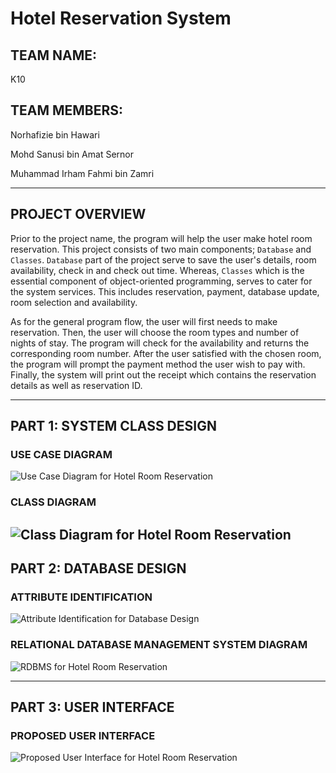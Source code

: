 # Hotel Reservation System
## TEAM NAME:
K10
## TEAM MEMBERS:
Norhafizie bin Hawari

Mohd Sanusi bin Amat Sernor

Muhammad Irham Fahmi bin Zamri

---
## PROJECT OVERVIEW
Prior to the project name, the program will help the user make hotel room reservation. This project consists of two main components; `Database` and `Classes`. `Database` part of the project serve to save the user's details, room availability, check in and check out time. Whereas, `Classes` which is the essential component of object-oriented programming, serves to cater for the system services. This includes reservation, payment, database update, room selection and availability.
  
As for the general program flow, the user will first needs to make reservation. Then, the user will choose the room types and number of nights of stay. The program will check for the availability and returns the corresponding room number. After the user satisfied with the chosen room, the program will prompt the payment method the user wish to pay with. Finally, the system will print out the receipt which contains the reservation details as well as reservation ID.

---
## PART 1: SYSTEM CLASS DESIGN
### USE CASE DIAGRAM
![Use Case Diagram for Hotel Room Reservation](https://drive.google.com/uc?export=view&id=1vHQ4WfGIVknhkdfGyFFKyplR0XFOTo-S)
### CLASS DIAGRAM
![Class Diagram for Hotel Room Reservation](https://drive.google.com/uc?export=view&id=1SfuRnQ5rHTldZHgNdKEzgrv2VmVh8Que)
---
## PART 2: DATABASE DESIGN
### ATTRIBUTE IDENTIFICATION
![Attribute Identification for Database Design](https://drive.google.com/uc?export=view&id=159mNbYOjgNDZKeK91AfMuTOR1HVdN7cl)
### RELATIONAL DATABASE MANAGEMENT SYSTEM DIAGRAM
![RDBMS for Hotel Room Reservation](https://drive.google.com/uc?export=view&id=1iWxHjgkprdaf_9FCWJ78JSiay-YfgJ1H)

---
## PART 3: USER INTERFACE
### PROPOSED USER INTERFACE
![Proposed User Interface for Hotel Room Reservation](https://drive.google.com/uc?export=view&id=1vrdwQ4IK5bPoMIlEk-358e1AWDQHRb3A)
